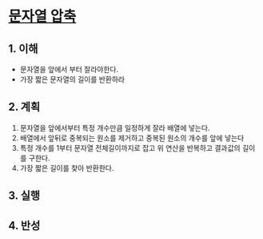 # [문자열 압축](https://programmers.co.kr/learn/courses/30/lessons/60057)

## 1. 이해

- 문자열을 앞에서 부터 잘라야한다.
- 가장 짧은 문자열의 길이를 반환하라

## 2. 계획

1. 문자열을 앞에서부터 특정 개수만큼 일정하게 잘라 배열에 넣는다.
2. 배열에서 앞뒤로 중복되는 원소를 제거하고 중복된 원소의 개수를 앞에 넣는다
3. 특정 개수를 1부터 문자열 전체길이까지로 잡고 위 연산을 반복하고 결과값의 길이를 구한다.
4. 가장 짧은 길이를 찾아 반환한다.

## 3. 실행

## 4. 반성
